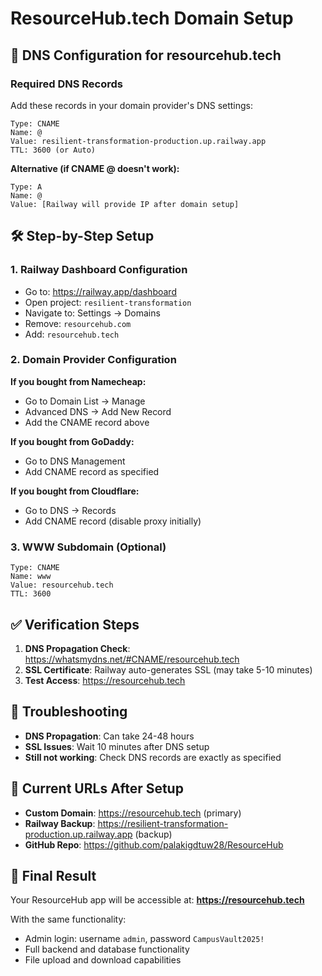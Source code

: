 # ResourceHub.tech Domain Setup

## 🎯 DNS Configuration for resourcehub.tech

### Required DNS Records

Add these records in your domain provider's DNS settings:

```
Type: CNAME
Name: @
Value: resilient-transformation-production.up.railway.app
TTL: 3600 (or Auto)
```

**Alternative (if CNAME @ doesn't work):**
```
Type: A
Name: @
Value: [Railway will provide IP after domain setup]
```

## 🛠️ Step-by-Step Setup

### 1. Railway Dashboard Configuration
- Go to: https://railway.app/dashboard
- Open project: `resilient-transformation`
- Navigate to: Settings → Domains
- Remove: `resourcehub.com`
- Add: `resourcehub.tech`

### 2. Domain Provider Configuration
**If you bought from Namecheap:**
- Go to Domain List → Manage
- Advanced DNS → Add New Record
- Add the CNAME record above

**If you bought from GoDaddy:**
- Go to DNS Management
- Add CNAME record as specified

**If you bought from Cloudflare:**
- Go to DNS → Records
- Add CNAME record (disable proxy initially)

### 3. WWW Subdomain (Optional)
```
Type: CNAME
Name: www
Value: resourcehub.tech
TTL: 3600
```

## ✅ Verification Steps

1. **DNS Propagation Check**: https://whatsmydns.net/#CNAME/resourcehub.tech
2. **SSL Certificate**: Railway auto-generates SSL (may take 5-10 minutes)
3. **Test Access**: https://resourcehub.tech

## 🔧 Troubleshooting

- **DNS Propagation**: Can take 24-48 hours
- **SSL Issues**: Wait 10 minutes after DNS setup
- **Still not working**: Check DNS records are exactly as specified

## 📱 Current URLs After Setup

- **Custom Domain**: https://resourcehub.tech (primary)
- **Railway Backup**: https://resilient-transformation-production.up.railway.app (backup)
- **GitHub Repo**: https://github.com/palakigdtuw28/ResourceHub

## 🎉 Final Result

Your ResourceHub app will be accessible at:
**https://resourcehub.tech**

With the same functionality:
- Admin login: username `admin`, password `CampusVault2025!`
- Full backend and database functionality
- File upload and download capabilities